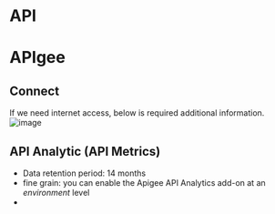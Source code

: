 # API

# APIgee

## Connect
If we need internet access, below is required additional information.
![image](https://github.com/davidkhala/gcp-collections/assets/7227589/bb5b6cf3-5619-45ce-ba9b-d6effcae4c3b)


## API Analytic (API Metrics)
- Data retention period: 14 months
- fine grain: you can enable the Apigee API Analytics add-on at an *environment* level
- 

